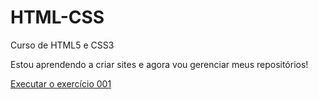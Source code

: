 # HTML-CSS
 Curso de HTML5 e CSS3

 Estou aprendendo a criar sites e agora vou gerenciar meus repositórios!

<a href="https://cfbruna.github.io/HTML-CSS/exercicio/ex001/index.html">Executar o exercício 001